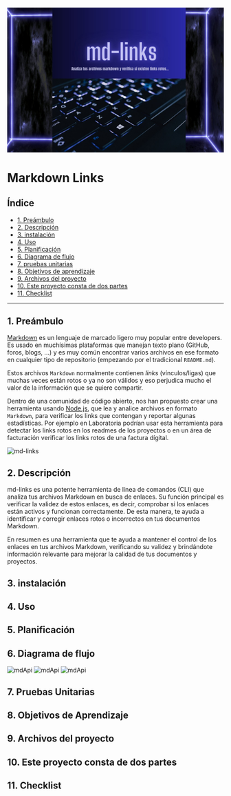 ![markdown](imagenes/md-links.jpg)
# Markdown Links

## Índice

* [1. Preámbulo](#1-preámbulo)
* [2. Descripción](#2-Descripción)
* [3. instalación](#3-instalación)
* [4. Uso](#4-Uso)
* [5. Planificación](#5-planificación)
* [6. Diagrama de flujo](#3-Diagrama-de-flujo)
* [7. pruebas unitarias](#7-pruebas-unitarias)
* [8. Objetivos de aprendizaje](#8-objetivos-de-aprendizaje)
* [9. Archivos del proyecto](#9-Archivos-del-proyecto)
* [10. Este proyecto consta de dos partes](#10-Este-proyecto-consta-de-dos-partes)
* [11. Checklist](#11-Checklist)

***

## 1. Preámbulo

[Markdown](https://es.wikipedia.org/wiki/Markdown) es un lenguaje de marcado
ligero muy popular entre developers. Es usado en muchísimas plataformas que
manejan texto plano (GitHub, foros, blogs, ...) y es muy común
encontrar varios archivos en ese formato en cualquier tipo de repositorio
(empezando por el tradicional `README.md`).

Estos archivos `Markdown` normalmente contienen _links_ (vínculos/ligas) que
muchas veces están rotos o ya no son válidos y eso perjudica mucho el valor de
la información que se quiere compartir. 

Dentro de una comunidad de código abierto, nos han propuesto crear una
herramienta usando [Node.js](https://nodejs.org/), que lea y analice archivos
en formato `Markdown`, para verificar los links que contengan y reportar
algunas estadísticas. Por ejemplo en Laboratoria podrían usar esta 
herramienta para detectar los links rotos en los readmes de los proyectos
o en un área de facturación verificar los links rotos de una factura dígital.

![md-links](https://user-images.githubusercontent.com/110297/42118443-b7a5f1f0-7bc8-11e8-96ad-9cc5593715a6.jpg)

## 2. Descripción
md-links es una potente herramienta de línea de comandos (CLI) que analiza tus archivos Markdown en busca de enlaces. Su función principal es verificar la validez de estos enlaces, es decir, comprobar si los enlaces están activos y funcionan correctamente. De esta manera, te ayuda a identificar y corregir enlaces rotos o incorrectos en tus documentos Markdown.
 
 En resumen es una herramienta que te ayuda a mantener el control de los enlaces en tus archivos Markdown, verificando su validez y brindándote información relevante para mejorar la calidad de tus documentos y proyectos.

 ## 3. instalación 

 ## 4. Uso

 ## 5. Planificación

 ## 6. Diagrama de flujo
 ![mdApi](imagenes/1.jpg)
 ![mdApi](imagenes/2.jpg)
 ![mdApi](imagenes/3.jpg)

 ## 7. Pruebas Unitarias

 ## 8. Objetivos de Aprendizaje

 ## 9. Archivos del proyecto

 ## 10. Este proyecto consta de dos partes

 ## 11. Checklist

 

